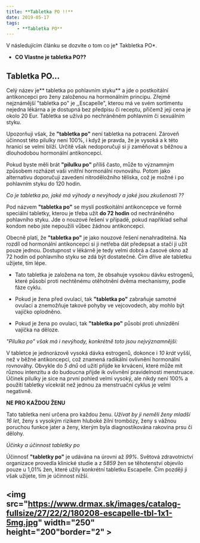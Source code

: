 ```yaml
---
title: **Tabletka PO !!**  
date: 2019-05-17
tags: 
    - **Tabletka PO** 
---
```

V následujícím článku se dozvíte o tom co je* Takbletka PO*.

 - **CO Vlastne je tabletka PO??** 

## Tabletka PO...

Celý název je** tabletka po pohlavním styku** a jde o postkoitální antikoncepci pro ženy založenou na hormonálním principu. Zřejmě nejznámější "tabletka po" je ,,Escapelle", kterou má ve svém sortimentu nejedna lékárna a je dostupná bez předpisu či receptu, přičemž její cena je okolo 20 Eur. Tabletka se užívá po nechráněném pohlavním či sexuálním styku.

Upozorňuji však, že **"tabletka po"** není tabletka na potracení. Zároveň účinnost této pilulky není 100%, i když je pravda, že je vysoká a k této hranici se velmi blíží. Určitě však nedoporučuji si ji zaměňovat s běžnou a dlouhodobou hormonální antikoncepcí.

Pokud byste měli brát **"pilulku po"** příliš často, může to významným způsobem rozházet vaši vnitřní hormonální rovnováhu. Potom jako alternativu doporučuji zavedení nitroděložního tělíska, což je možné i po pohlavním styku do 120 hodin.


*Co je tabletka po, jaké má výhody a nevýhody a jaké jsou zkušenosti ??*

Pod názvem **"tabletka po"** se myslí postkoitální antikoncepce ve formě speciální tabletky, kterou je třeba užít **do 72 hodin** od nechráněného pohlavního styku. Jde o nouzové řešení v případě, pokud například selhal kondom nebo jste nepoužili vůbec žádnou antikoncepci.

Obecně platí, že **"tabletka po"** je jako nouzové řešení nenahraditelná. Na rozdíl od hormonální antikoncepci si ji netřeba dát předepsat a stačí ji užít pouze jednou. Dostupnost v lékárně je tedy velmi dobrá a časové okno až 72 hodin od pohlavního styku se zdá být dostatečné. Čím dříve ale tabletku užijete, tím lépe.

- Tato tabletka je založena na tom, že obsahuje vysokou dávku estrogenů, které působí proti nechtěnému otěhotnění dvěma mechanismy, podle fáze cyklu.

- Pokud je žena před ovulací, tak **"tabletka po"** zabraňuje samotné ovulaci a znemožňuje takové pohyby ve vejcovodech, aby mohlo být vajíčko oplodněno.

- Pokud je žena po ovulaci, tak **"tabletka po"** působí proti uhnízdění vajíčka na děloze.


*"Pilulka po" však má i nevýhody, konkrétně toto jsou nejvýznamnější:*

V tabletce je jednorázově vysoká dávka estrogenů, dokonce i *10 krát* vyšší, než v běžné antikoncepci, což znamená radikální ovlivnění hormonální rovnováhy.
Obvykle do *5 dnů* od užití přijde ke krvácení, které může mít různou intenzitu a do budoucna přijde ik ovlivnění pravidelnosti menstruace.
Účinek pilulky je sice na první pohled velmi vysoký, ale nikdy  není 100% a použití tabletky vícekrát než jednou za menstruační cyklus je velmi negativně.


**NE PRO KAŽDOU ŽENU**

Tato tabletka není určena pro každou ženu. *Užívat by ji neměli ženy mladší 16 let*, ženy s vysokým rizikem hluboké žilní trombózy, ženy s vážnou poruchou funkce jater a ženy, kterým byla diagnostikována rakovina prsu či dělohy.

*Účinky a účinnost tabletky po*

Účinnosť **"tabletky po"** je udávána na úrovni až *99%*. Světová zdravotnictví organizace provedla klinické studie a z *5859* žen se těhotenství objevilo pouze u 1,01% žen, které užily konkrétní tabletku Escapelle. Čím později ji však užijete, tím je účinnost nižší.

 
<img src="https://www.drmax.sk/images/catalog-fullsize/27/22/2/180208-escapelle-tbl-1x1-5mg.jpg" width="250" height="200"border="2" >
---